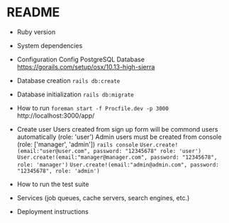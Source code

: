 # README

* Ruby version

* System dependencies

* Configuration
  Config PostgreSQL Database
  https://gorails.com/setup/osx/10.13-high-sierra

* Database creation
  `rails db:create`

* Database initialization
  `rails db:migrate`

* How to run
  `foreman start -f Procfile.dev -p 3000`
  http://localhost:3000/app/

* Create user
  Users created from sign up form will be commond users automatically (role: 'user')
  Admin users must be created from console (role: ['manager', 'admin'])
  `rails console`
  `User.create!(email:"user@user.com", password: "12345678" role: 'user')`
  `User.create!(email:"manager@manager.com", password: "12345678", role: 'manager')`
  `User.create!(email:"admin@admin.com", password: "12345678", role: 'admin')`

* How to run the test suite

* Services (job queues, cache servers, search engines, etc.)

* Deployment instructions
